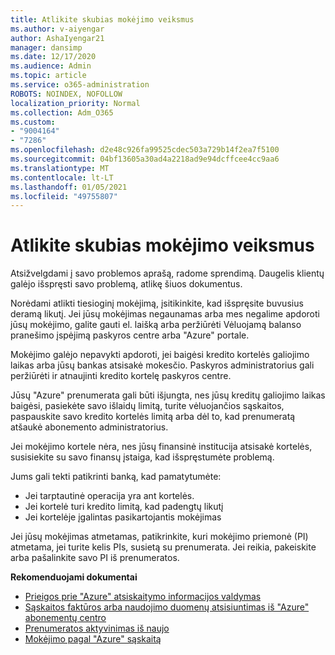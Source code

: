 ```yaml
---
title: Atlikite skubias mokėjimo veiksmus
ms.author: v-aiyengar
author: AshaIyengar21
manager: dansimp
ms.date: 12/17/2020
ms.audience: Admin
ms.topic: article
ms.service: o365-administration
ROBOTS: NOINDEX, NOFOLLOW
localization_priority: Normal
ms.collection: Adm_O365
ms.custom:
- "9004164"
- "7286"
ms.openlocfilehash: d2e48c926fa99525cdec503a729b14f2ea7f5100
ms.sourcegitcommit: 04bf13605a30ad4a2218ad9e94dcffcee4cc9aa6
ms.translationtype: MT
ms.contentlocale: lt-LT
ms.lasthandoff: 01/05/2021
ms.locfileid: "49755807"
---
```

# <a name="make-immediate-payment---recommended-steps"></a>Atlikite skubias mokėjimo veiksmus

Atsižvelgdami į savo problemos aprašą, radome sprendimą. Daugelis klientų galėjo išspręsti savo problemą, atlikę šiuos dokumentus.

Norėdami atlikti tiesioginį mokėjimą, įsitikinkite, kad išspręsite buvusius deramą likutį. Jei jūsų mokėjimas negaunamas arba mes negalime apdoroti jūsų mokėjimo, galite gauti el. laišką arba peržiūrėti Vėluojamą balanso pranešimo įspėjimą paskyros centre arba "Azure" portale. 

Mokėjimo galėjo nepavykti apdoroti, jei baigėsi kredito kortelės galiojimo laikas arba jūsų bankas atsisakė mokesčio. Paskyros administratorius gali peržiūrėti ir atnaujinti kredito kortelę paskyros centre. 

Jūsų "Azure" prenumerata gali būti išjungta, nes jūsų kreditų galiojimo laikas baigėsi, pasiekėte savo išlaidų limitą, turite vėluojančios sąskaitos, paspauskite savo kredito kortelės limitą arba dėl to, kad prenumeratą atšaukė abonemento administratorius.  

Jei mokėjimo kortele nėra, nes jūsų finansinė institucija atsisakė kortelės, susisiekite su savo finansų įstaiga, kad išspręstumėte problemą.  

Jums gali tekti patikrinti banką, kad pamatytumėte:

- Jei tarptautinė operacija yra ant kortelės. 
- Jei kortelė turi kredito limitą, kad padengtų likutį 
- Jei kortelėje įgalintas pasikartojantis mokėjimas 

Jei jūsų mokėjimas atmetamas, patikrinkite, kuri mokėjimo priemonė (PI) atmetama, jei turite kelis PIs, susietą su prenumerata. Jei reikia, pakeiskite arba pašalinkite savo PI iš prenumeratos. 

**Rekomenduojami dokumentai** 

- [Prieigos prie "Azure" atsiskaitymo informacijos valdymas](https://docs.microsoft.com/azure/billing/billing-manage-access?WT.mc_id=Portal-Microsoft_Azure_Support)
- [Sąskaitos faktūros arba naudojimo duomenų atsisiuntimas iš "Azure" abonementų centro](https://docs.microsoft.com/azure/billing/billing-download-azure-invoice-daily-usage-date?WT.mc_id=Portal-Microsoft_Azure_Support)
- [Prenumeratos aktyvinimas iš naujo](https://docs.microsoft.com/azure/billing/billing-subscription-become-disable?WT.mc_id=Portal-Microsoft_Azure_Support)
- [Mokėjimo pagal "Azure" sąskaitą](https://docs.microsoft.com/azure/cost-management-billing/manage/pay-by-invoice) 